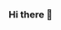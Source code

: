 ### Hi there 👋

<!--
**Vargasjuan91/vargasjuan91** is a ✨ _special_ ✨ repository because its `README.md` (this file) appears on your GitHub profile.

Here are some ideas to get you started:

- 🔭 I’m currently working on ... Microservicios con Spring Boot, DevOps y Nube AWS 
- 🌱 I’m currently learning ... Programacion Reactiva, Arquitectura Limpia y Nuevas Versiones de Java 8 -> 
- 👯 I’m looking to collaborate on ...
- 🤔 I’m looking for help with ... Mentoria Backend 
- 💬 Ask me about ... Java SE Y EE, MicroServicios 
- 📫 How to reach me: ... linkeding/yonhbu
-->
